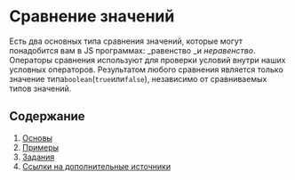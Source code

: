 # Сравнение значений

Есть два основных типа сравнения значений, которые могут понадобится вам в JS программах: _равенство _и _неравенство_. Операторы сравнения используют для проверки условий внутри наших условных операторов. Результатом любого сравнения является только значение типа`boolean`\(`true`или`false`\), независимо от сравниваемых типов значений.

## Содержание

1. [Основы](/js-basics/equality/basics.md)
2. [Примеры](/js-basics/equality/examples.md)
3. [Задания](/js-basics/equality/test-yourself.md)
4. [Ссылки на дополнительные источники](/js-basics/equality/references.md)



